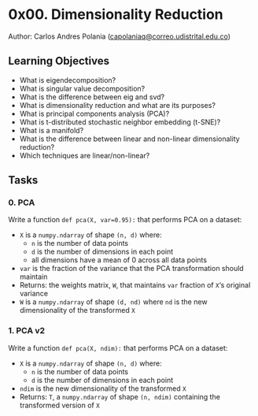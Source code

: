 # 0x00. Dimensionality Reduction

Author: Carlos Andres Polania (capolaniaq@correo.udistrital.edu.co)

## Learning Objectives

-   What is eigendecomposition?
-   What is singular value decomposition?
-   What is the difference between eig and svd?
-   What is dimensionality reduction and what are its purposes?
-   What is principal components analysis (PCA)?
-   What is t-distributed stochastic neighbor embedding (t-SNE)?
-   What is a manifold?
-   What is the difference between linear and non-linear dimensionality reduction?
-   Which techniques are linear/non-linear?

## Tasks

### 0. PCA

Write a function  `def pca(X, var=0.95):`  that performs PCA on a dataset:

-   `X`  is a  `numpy.ndarray`  of shape  `(n, d)`  where:
    -   `n`  is the number of data points
    -   `d`  is the number of dimensions in each point
    -   all dimensions have a mean of 0 across all data points
-   `var`  is the fraction of the variance that the PCA transformation should maintain
-   Returns: the weights matrix,  `W`, that maintains  `var`  fraction of  `X`‘s original variance
-   `W`  is a  `numpy.ndarray`  of shape  `(d, nd)`  where  `nd`  is the new dimensionality of the transformed  `X`
### 1. PCA v2

Write a function  `def pca(X, ndim):`  that performs PCA on a dataset:

-   `X`  is a  `numpy.ndarray`  of shape  `(n, d)`  where:
    -   `n`  is the number of data points
    -   `d`  is the number of dimensions in each point
-   `ndim`  is the new dimensionality of the transformed  `X`
-   Returns:  `T`, a  `numpy.ndarray`  of shape  `(n, ndim)`  containing the transformed version of  `X`
